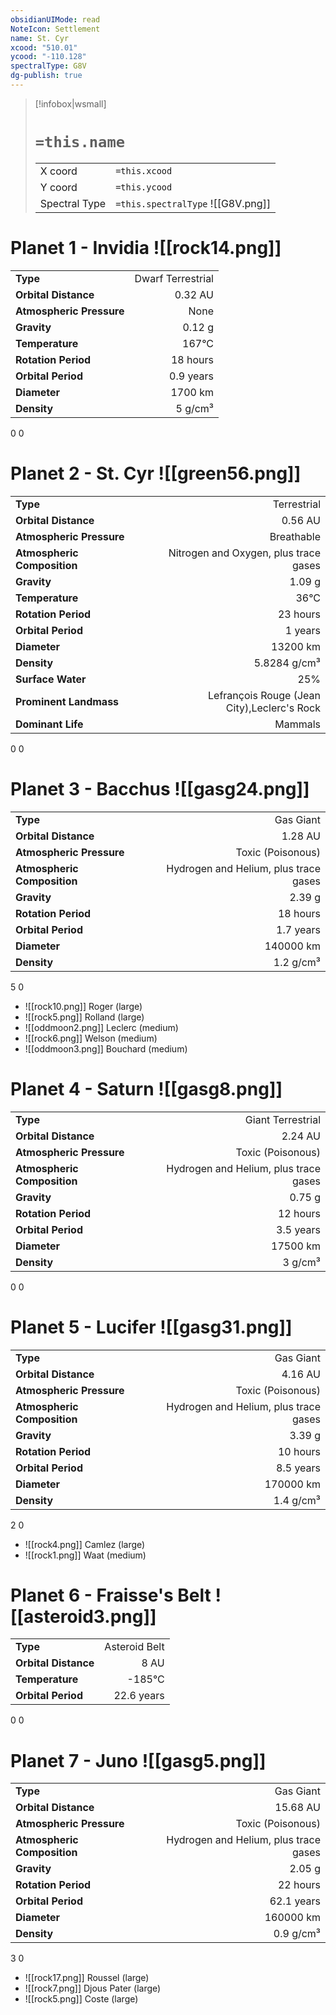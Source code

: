 ```yaml
---
obsidianUIMode: read
NoteIcon: Settlement
name: St. Cyr
xcood: "510.01"
ycood: "-110.128"
spectralType: G8V
dg-publish: true
---
```

> [!infobox|wsmall]
> # `=this.name`
> | | |
> | - | - |
> | X coord | `=this.xcood` |
> | Y coord| `=this.ycood` |
> | Spectral Type | `=this.spectralType` ![[G8V.png]] |

# Planet 1 - Invidia ![[rock14.png]]
|                             |                           |
| --------------------------- | -------------------------:|
| **Type**                    |             Dwarf Terrestrial |
| **Orbital Distance**        |   0.32 AU |
| **Atmospheric Pressure**    |       None |
| **Gravity**                 |        0.12 g |
| **Temperature**             |    167°C |
| **Rotation Period**         |  18 hours |
| **Orbital Period** | 0.9 years |
| **Diameter**                |      1700 km | 
| **Density**                 |    5 g/cm³ |



0
0



# Planet 2 - St. Cyr ![[green56.png]]
|                             |                           |
| --------------------------- | -------------------------:|
| **Type**                    |             Terrestrial |
| **Orbital Distance**        |   0.56 AU |
| **Atmospheric Pressure**    |       Breathable |
| **Atmospheric Composition** |      Nitrogen and Oxygen, plus trace gases |
| **Gravity**                 |        1.09 g |
| **Temperature**             |    36°C |
| **Rotation Period**         |  23 hours |
| **Orbital Period** | 1 years |
| **Diameter**                |      13200 km | 
| **Density**                 |    5.8284 g/cm³ |
| **Surface Water**           |           25% | 
| **Prominent Landmass**      |         Lefrançois Rouge (Jean City),Leclerc's Rock | 
| **Dominant Life**           |         Mammals |



0
0



# Planet 3 - Bacchus ![[gasg24.png]]
|                             |                           |
| --------------------------- | -------------------------:|
| **Type**                    |             Gas Giant |
| **Orbital Distance**        |   1.28 AU |
| **Atmospheric Pressure**    |       Toxic (Poisonous) |
| **Atmospheric Composition** |      Hydrogen and Helium, plus trace gases |
| **Gravity**                 |        2.39 g |
| **Rotation Period**         |  18 hours |
| **Orbital Period** | 1.7 years |
| **Diameter**                |      140000 km | 
| **Density**                 |    1.2 g/cm³ |



5
0

- ![[rock10.png]] Roger (large)
- ![[rock5.png]] Rolland (large)
- ![[oddmoon2.png]] Leclerc (medium)
- ![[rock6.png]] Welson (medium)
- ![[oddmoon3.png]] Bouchard (medium)


# Planet 4 - Saturn ![[gasg8.png]]
|                             |                           |
| --------------------------- | -------------------------:|
| **Type**                    |             Giant Terrestrial |
| **Orbital Distance**        |   2.24 AU |
| **Atmospheric Pressure**    |       Toxic (Poisonous) |
| **Atmospheric Composition** |      Hydrogen and Helium, plus trace gases |
| **Gravity**                 |        0.75 g |
| **Rotation Period**         |  12 hours |
| **Orbital Period** | 3.5 years |
| **Diameter**                |      17500 km | 
| **Density**                 |    3 g/cm³ |



0
0



# Planet 5 - Lucifer ![[gasg31.png]]
|                             |                           |
| --------------------------- | -------------------------:|
| **Type**                    |             Gas Giant |
| **Orbital Distance**        |   4.16 AU |
| **Atmospheric Pressure**    |       Toxic (Poisonous) |
| **Atmospheric Composition** |      Hydrogen and Helium, plus trace gases |
| **Gravity**                 |        3.39 g |
| **Rotation Period**         |  10 hours |
| **Orbital Period** | 8.5 years |
| **Diameter**                |      170000 km | 
| **Density**                 |    1.4 g/cm³ |



2
0

- ![[rock4.png]] Camlez (large)
- ![[rock1.png]] Waat (medium)


# Planet 6 - Fraisse's Belt ![[asteroid3.png]]
|                             |                           |
| --------------------------- | -------------------------:|
| **Type**                    |             Asteroid Belt |
| **Orbital Distance**        |   8 AU |
| **Temperature**             |    -185°C |
| **Orbital Period** | 22.6 years |



0
0



# Planet 7 - Juno ![[gasg5.png]]
|                             |                           |
| --------------------------- | -------------------------:|
| **Type**                    |             Gas Giant |
| **Orbital Distance**        |   15.68 AU |
| **Atmospheric Pressure**    |       Toxic (Poisonous) |
| **Atmospheric Composition** |      Hydrogen and Helium, plus trace gases |
| **Gravity**                 |        2.05 g |
| **Rotation Period**         |  22 hours |
| **Orbital Period** | 62.1 years |
| **Diameter**                |      160000 km | 
| **Density**                 |    0.9 g/cm³ |



3
0

- ![[rock17.png]] Roussel (large)
- ![[rock7.png]] Djous Pater (large)
- ![[rock5.png]] Coste (large)


